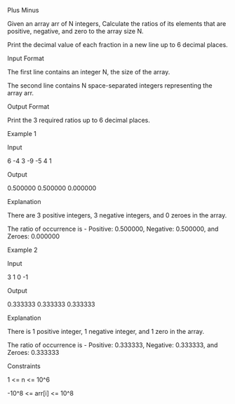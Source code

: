 Plus Minus

Given an array arr of N integers, Calculate the ratios of its elements that are positive, negative, and zero to the array size N.

Print the decimal value of each fraction in a new line up to 6 decimal places.

Input Format

The first line contains an integer N, the size of the array.

The second line contains N space-separated integers representing the array arr.

Output Format

Print the 3 required ratios up to 6 decimal places.

Example 1

Input

6
-4 3 -9 -5 4 1

Output

0.500000
0.500000
0.000000

Explanation

There are 3 positive integers, 3 negative integers, and 0 zeroes in the array.

The ratio of occurrence is - Positive: 0.500000, Negative: 0.500000, and Zeroes: 0.000000

Example 2

Input

3
1 0 -1

Output

0.333333
0.333333
0.333333

Explanation

There is 1 positive integer, 1 negative integer, and 1 zero in the array.

The ratio of occurrence is - Positive: 0.333333, Negative: 0.333333, and Zeroes: 0.333333

Constraints

1 <= n <= 10^6

-10^8 <= arr[i] <= 10^8
